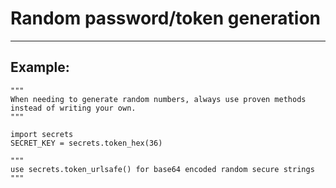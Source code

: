 # Random password/token generation
-------

## Example:


	"""
	When needing to generate random numbers, always use proven methods 
	instead of writing your own.
	"""
	
	import secrets
	SECRET_KEY = secrets.token_hex(36)
    
	"""
	use secrets.token_urlsafe() for base64 encoded random secure strings
	"""


